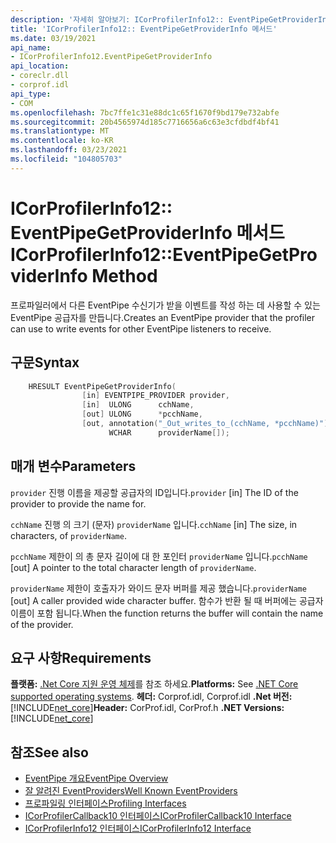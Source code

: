 ```yaml
---
description: '자세히 알아보기: ICorProfilerInfo12:: EventPipeGetProviderInfo 메서드'
title: 'ICorProfilerInfo12:: EventPipeGetProviderInfo 메서드'
ms.date: 03/19/2021
api_name:
- ICorProfilerInfo12.EventPipeGetProviderInfo
api_location:
- coreclr.dll
- corprof.idl
api_type:
- COM
ms.openlocfilehash: 7bc7ffe1c31e88dc1c65f1670f9bd179e732abfe
ms.sourcegitcommit: 20b4565974d185c7716656a6c63e3cfdbdf4bf41
ms.translationtype: MT
ms.contentlocale: ko-KR
ms.lasthandoff: 03/23/2021
ms.locfileid: "104805703"
---
```

# <a name="icorprofilerinfo12eventpipegetproviderinfo-method"></a><span data-ttu-id="e72b6-103">ICorProfilerInfo12:: EventPipeGetProviderInfo 메서드</span><span class="sxs-lookup"><span data-stu-id="e72b6-103">ICorProfilerInfo12::EventPipeGetProviderInfo Method</span></span>

<span data-ttu-id="e72b6-104">프로파일러에서 다른 EventPipe 수신기가 받을 이벤트를 작성 하는 데 사용할 수 있는 EventPipe 공급자를 만듭니다.</span><span class="sxs-lookup"><span data-stu-id="e72b6-104">Creates an EventPipe provider that the profiler can use to write events for other EventPipe listeners to receive.</span></span>
  
## <a name="syntax"></a><span data-ttu-id="e72b6-105">구문</span><span class="sxs-lookup"><span data-stu-id="e72b6-105">Syntax</span></span>  
  
```cpp  
    HRESULT EventPipeGetProviderInfo(
                [in] EVENTPIPE_PROVIDER provider,
                [in]  ULONG      cchName,
                [out] ULONG      *pcchName,
                [out, annotation("_Out_writes_to_(cchName, *pcchName)")]
                      WCHAR      providerName[]);
```  
  
## <a name="parameters"></a><span data-ttu-id="e72b6-106">매개 변수</span><span class="sxs-lookup"><span data-stu-id="e72b6-106">Parameters</span></span>

<span data-ttu-id="e72b6-107">`provider` 진행 이름을 제공할 공급자의 ID입니다.</span><span class="sxs-lookup"><span data-stu-id="e72b6-107">`provider` [in] The ID of the provider to provide the name for.</span></span>

<span data-ttu-id="e72b6-108">`cchName` 진행 의 크기 (문자) `providerName` 입니다.</span><span class="sxs-lookup"><span data-stu-id="e72b6-108">`cchName` [in] The size, in characters, of `providerName`.</span></span>

<span data-ttu-id="e72b6-109">`pcchName` 제한이 의 총 문자 길이에 대 한 포인터 `providerName` 입니다.</span><span class="sxs-lookup"><span data-stu-id="e72b6-109">`pcchName` [out] A pointer to the total character length of `providerName`.</span></span>

<span data-ttu-id="e72b6-110">`providerName` 제한이 호출자가 와이드 문자 버퍼를 제공 했습니다.</span><span class="sxs-lookup"><span data-stu-id="e72b6-110">`providerName` [out] A caller provided wide character buffer.</span></span> <span data-ttu-id="e72b6-111">함수가 반환 될 때 버퍼에는 공급자 이름이 포함 됩니다.</span><span class="sxs-lookup"><span data-stu-id="e72b6-111">When the function returns the buffer will contain the name of the provider.</span></span>

## <a name="requirements"></a><span data-ttu-id="e72b6-112">요구 사항</span><span class="sxs-lookup"><span data-stu-id="e72b6-112">Requirements</span></span>  

<span data-ttu-id="e72b6-113">**플랫폼:** [.Net Core 지원 운영 체제](../../../core/install/windows.md?pivots=os-windows)를 참조 하세요.</span><span class="sxs-lookup"><span data-stu-id="e72b6-113">**Platforms:** See [.NET Core supported operating systems](../../../core/install/windows.md?pivots=os-windows).</span></span>
<span data-ttu-id="e72b6-114">**헤더:** Corprof.idl, Corprof.idl **.Net 버전:**[!INCLUDE[net_core](../../../../includes/net-core-50-md.md)]</span><span class="sxs-lookup"><span data-stu-id="e72b6-114">**Header:** CorProf.idl, CorProf.h **.NET Versions:** [!INCLUDE[net_core](../../../../includes/net-core-50-md.md)]</span></span>
  
## <a name="see-also"></a><span data-ttu-id="e72b6-115">참조</span><span class="sxs-lookup"><span data-stu-id="e72b6-115">See also</span></span>

- [<span data-ttu-id="e72b6-116">EventPipe 개요</span><span class="sxs-lookup"><span data-stu-id="e72b6-116">EventPipe Overview</span></span>](../../../core/diagnostics/eventpipe.md)
- [<span data-ttu-id="e72b6-117">잘 알려진 EventProviders</span><span class="sxs-lookup"><span data-stu-id="e72b6-117">Well Known EventProviders</span></span>](../../../core/diagnostics/well-known-event-providers.md)
- [<span data-ttu-id="e72b6-118">프로파일링 인터페이스</span><span class="sxs-lookup"><span data-stu-id="e72b6-118">Profiling Interfaces</span></span>](profiling-interfaces.md)
- [<span data-ttu-id="e72b6-119">ICorProfilerCallback10 인터페이스</span><span class="sxs-lookup"><span data-stu-id="e72b6-119">ICorProfilerCallback10 Interface</span></span>](icorprofilercallback10-interface.md)
- [<span data-ttu-id="e72b6-120">ICorProfilerInfo12 인터페이스</span><span class="sxs-lookup"><span data-stu-id="e72b6-120">ICorProfilerInfo12 Interface</span></span>](icorprofilerinfo12-interface.md)
